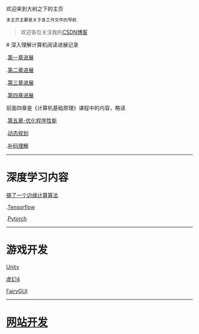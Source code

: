 欢迎来到大树之下的主页

```markdown
本主页主要是关于各工作文件的导航
```
>欢迎各位关注我的[CSDN博客](https://blog.csdn.net/ZG____)
<link rel="icon" type="image/x-icon" href="tree.ico"/>
# 深入理解计算机阅读进展记录

.[第一章进展](docs/计算机安全/第一章进度.html)

.[第二章进展](docs/计算机安全/第二章进度.html)

.[第三章进展](docs/计算机安全/第三章进度.html)

.[第四章进展](docs/计算机安全/第三章进度.html)

前面四章是《计算机基础原理》课程中的内容，略读

.[第五章-优化程序性能](docs/计算机安全/第五章-优化程序性能.md)

.[动态规划](docs/计算机安全/动态规划.md)

.[补码理解](docs/计算机安全/动态规划.md)

---
# 深度学习内容
[搞了一个边缘计算算法](https://github.com/belowthetree/bianyuansuanfa/blob/master/README.md)

.[Tensorflow](docs/深度学习/Tensorflow.html)

.[Pytorch](docs/深度学习/Pytorch.html)

---
# 游戏开发
[Unity](docs/游戏开发/Unity.md)

[虚幻4](docs/游戏开发/虚幻4.md)

[FairyGUI](docs/FairyGUI.md)

---
# [网站开发](docs/网站/网站开发导航.md)

